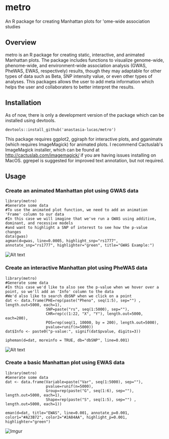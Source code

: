 # metro
An R package for creating Manhattan plots for 'ome-wide association studies

## Overview
metro is an R package for creating static, interactive, and animated Manhattan plots. The package includes functions to visualize genome-wide, phenome-wide, and environment-wide association analysis (GWAS, PheWAS, EWAS, respectively) results, though they may adaptable for other types of data such as Beta, SNP intensity value, or even other types of analyses. This packages allows the user to add meta information which helps the user and collaboraters to better interpret the results.

## Installation
As of now, there is only a development version of the package which can be installed using devtools.

```devtools::install_github('anastasia-lucas/metro')```

This package requires ggplot2, ggiraph for interactive plots, and gganimate (which requires ImageMagick) for animated plots. I recommend Cactuslab's ImageMagick installer, which can be found at http://cactuslab.com/imagemagick/ if you are having issues installing on MacOS. ggrepel is suggested for improved text annotation, but not required.

## Usage

### Create an animated Manhattan plot using GWAS data

```
library(metro)
#Generate some data
#To use the animated plot function, we need to add an animation 'Frame' column to our data
#In this case we will imagine that we've run a GWAS using additive, dominant, and recessive models
#and want to highlight a SNP of interest to see how the p-value changes
data(gwas)
agman(d=gwas, line=0.0005, highlight_snp="rs1777", annotate_snp="rs1777", highlighter="green", title="GWAS Example:")

```
![Alt text](https://media.giphy.com/media/29NkjfAPVVymh4Nlc0/giphy.gif)

### Create an interactive Manhattan plot using PheWAS data

```
library(metro)
#Generate some data
#In this case we'd like to also see the p-value when we hover over a point, so we'll add an 'Info' column to the data
#We'd also like to search dbSNP when we click on a point
dat <- data.frame(PHE=rep(paste("Pheno", seq(1:5), sep="") , length.out=5000, each=1),
                  SNP=paste("rs", seq(1:5000), sep=""),
                  CHR=rep(c(1:22, "X", "Y"), length.out=5000, each=200),
                  POS=rep(seq(1, 10000, by = 200), length.out=5000),
                  pvalue=runif(n=5000))
dat$Info <- paste0("p-value:", signif(dat$pvalue, digits=3))

ipheman(d=dat, moreinfo = TRUE, db="dbSNP", line=0.001)
```
![Alt text](https://media.giphy.com/media/ujvtTHsrnXeo5wuZDn/giphy.gif)

### Create a basic Manhattan plot using EWAS data

```
library(metro)
#Generate some data
dat <- data.frame(Variable=paste("Var", seq(1:5000), sep=""), 
                  pvalue=runif(n=5000), 
                  Group=rep(paste("G", seq(1:6), sep=""), length.out=5000, each=1),
                  Shape=rep(paste("S", seq(1:5), sep="") , length.out=5000, each=1))
                  
eman(d=dat, title="EWAS", line=0.001, annotate_p=0.001, color1="#A23B72", color2="#2A84AA", highlight_p=0.001, highlighter="green")
```

![Imgur](https://i.imgur.com/eSARizX.jpg)
